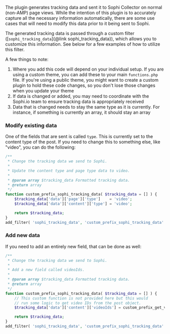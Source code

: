 The plugin generates tracking data and sent it to Sophi Collector on normal (non-AMP) page views. While the intention of this plugin is to accurately capture all the necessary information automatically, there are some use cases that will need to modify this data prior to it being sent to Sophi.

The generated tracking data is passed through a custom filter ([`sophi_tracking_data`]{@link sophi_tracking_data}), which allows you to customize this information. See below for a few examples of how to utilize this filter.

A few things to note:

1. Where you add this code will depend on your individual setup. If you are using a custom theme, you can add these to your main `functions.php` file. If you're using a public theme, you might want to create a custom plugin to hold these code changes, so you don't lose those changes when you update your theme
2. If data is changed or added, you may need to coordinate with the Sophi.io team to ensure tracking data is appropriately received
3. Data that is changed needs to stay the same type as it is currently. For instance, if something is currently an array, it should stay an array

### Modify existing data

One of the fields that are sent is called `type`. This is currently set to the content type of the post. If you need to change this to something else, like "video", you can do the following:

```php
/**
 * Change the tracking data we send to Sophi.
 *
 * Update the content type and page type data to video.
 *
 * @param array $tracking_data Formatted tracking data.
 * @return array
 */
function custom_prefix_sophi_tracking_data( $tracking_data = [] ) {
	$tracking_data['data']['page']['type']    = 'video';
	$tracking_data['data']['content']['type'] = 'video';

	return $tracking_data;
}
add_filter( 'sophi_tracking_data', 'custom_prefix_sophi_tracking_data' );
```

### Add new data

If you need to add an entirely new field, that can be done as well:

```php
/**
 * Change the tracking data we send to Sophi.
 *
 * Add a new field called videoIds.
 *
 * @param array $tracking_data Formatted tracking data.
 * @return array
 */
function custom_prefix_sophi_tracking_data( $tracking_data = [] ) {
	// This custom function is not provided here but this would
	// run some logic to get video IDs from the post object.
	$tracking_data['data']['content']['videoIds'] = custom_prefix_get_video_ids();

	return $tracking_data;
}
add_filter( 'sophi_tracking_data', 'custom_prefix_sophi_tracking_data' );
```
